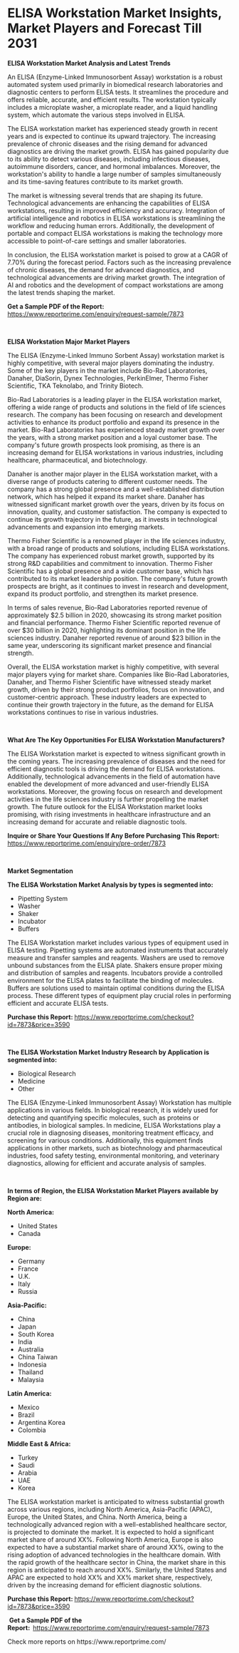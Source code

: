 <p><h1>ELISA Workstation Market Insights, Market Players and Forecast Till 2031</h1></p><p><strong>ELISA Workstation Market Analysis and Latest Trends</strong></p>
<p><p>An ELISA (Enzyme-Linked Immunosorbent Assay) workstation is a robust automated system used primarily in biomedical research laboratories and diagnostic centers to perform ELISA tests. It streamlines the procedure and offers reliable, accurate, and efficient results. The workstation typically includes a microplate washer, a microplate reader, and a liquid handling system, which automate the various steps involved in ELISA.</p><p>The ELISA workstation market has experienced steady growth in recent years and is expected to continue its upward trajectory. The increasing prevalence of chronic diseases and the rising demand for advanced diagnostics are driving the market growth. ELISA has gained popularity due to its ability to detect various diseases, including infectious diseases, autoimmune disorders, cancer, and hormonal imbalances. Moreover, the workstation's ability to handle a large number of samples simultaneously and its time-saving features contribute to its market growth.</p><p>The market is witnessing several trends that are shaping its future. Technological advancements are enhancing the capabilities of ELISA workstations, resulting in improved efficiency and accuracy. Integration of artificial intelligence and robotics in ELISA workstations is streamlining the workflow and reducing human errors. Additionally, the development of portable and compact ELISA workstations is making the technology more accessible to point-of-care settings and smaller laboratories.</p><p>In conclusion, the ELISA workstation market is poised to grow at a CAGR of 7.70% during the forecast period. Factors such as the increasing prevalence of chronic diseases, the demand for advanced diagnostics, and technological advancements are driving market growth. The integration of AI and robotics and the development of compact workstations are among the latest trends shaping the market.</p></p>
<p><strong>Get a Sample PDF of the Report:&nbsp;</strong> <a href="https://www.reportprime.com/enquiry/request-sample/7873">https://www.reportprime.com/enquiry/request-sample/7873</a></p>
<p>&nbsp;</p>
<p><strong>ELISA Workstation Major Market Players</strong></p>
<p><p>The ELISA (Enzyme-Linked Immuno Sorbent Assay) workstation market is highly competitive, with several major players dominating the industry. Some of the key players in the market include Bio-Rad Laboratories, Danaher, DiaSorin, Dynex Technologies, PerkinElmer, Thermo Fisher Scientific, TKA Teknolabo, and Trinity Biotech.</p><p>Bio-Rad Laboratories is a leading player in the ELISA workstation market, offering a wide range of products and solutions in the field of life sciences research. The company has been focusing on research and development activities to enhance its product portfolio and expand its presence in the market. Bio-Rad Laboratories has experienced steady market growth over the years, with a strong market position and a loyal customer base. The company's future growth prospects look promising, as there is an increasing demand for ELISA workstations in various industries, including healthcare, pharmaceutical, and biotechnology.</p><p>Danaher is another major player in the ELISA workstation market, with a diverse range of products catering to different customer needs. The company has a strong global presence and a well-established distribution network, which has helped it expand its market share. Danaher has witnessed significant market growth over the years, driven by its focus on innovation, quality, and customer satisfaction. The company is expected to continue its growth trajectory in the future, as it invests in technological advancements and expansion into emerging markets.</p><p>Thermo Fisher Scientific is a renowned player in the life sciences industry, with a broad range of products and solutions, including ELISA workstations. The company has experienced robust market growth, supported by its strong R&D capabilities and commitment to innovation. Thermo Fisher Scientific has a global presence and a wide customer base, which has contributed to its market leadership position. The company's future growth prospects are bright, as it continues to invest in research and development, expand its product portfolio, and strengthen its market presence.</p><p>In terms of sales revenue, Bio-Rad Laboratories reported revenue of approximately $2.5 billion in 2020, showcasing its strong market position and financial performance. Thermo Fisher Scientific reported revenue of over $30 billion in 2020, highlighting its dominant position in the life sciences industry. Danaher reported revenue of around $23 billion in the same year, underscoring its significant market presence and financial strength.</p><p>Overall, the ELISA workstation market is highly competitive, with several major players vying for market share. Companies like Bio-Rad Laboratories, Danaher, and Thermo Fisher Scientific have witnessed steady market growth, driven by their strong product portfolios, focus on innovation, and customer-centric approach. These industry leaders are expected to continue their growth trajectory in the future, as the demand for ELISA workstations continues to rise in various industries.</p></p>
<p>&nbsp;</p>
<p><strong>What Are The Key Opportunities For ELISA Workstation Manufacturers?</strong></p>
<p><p>The ELISA Workstation market is expected to witness significant growth in the coming years. The increasing prevalence of diseases and the need for efficient diagnostic tools is driving the demand for ELISA workstations. Additionally, technological advancements in the field of automation have enabled the development of more advanced and user-friendly ELISA workstations. Moreover, the growing focus on research and development activities in the life sciences industry is further propelling the market growth. The future outlook for the ELISA Workstation market looks promising, with rising investments in healthcare infrastructure and an increasing demand for accurate and reliable diagnostic tools.</p></p>
<p><strong>Inquire or Share Your Questions If Any Before Purchasing This Report:</strong> <a href="https://www.reportprime.com/enquiry/pre-order/7873">https://www.reportprime.com/enquiry/pre-order/7873</a></p>
<p>&nbsp;</p>
<p><strong>Market Segmentation</strong></p>
<p><strong>The ELISA Workstation Market Analysis by types is segmented into:</strong></p>
<p><ul><li>Pipetting System</li><li>Washer</li><li>Shaker</li><li>Incubator</li><li>Buffers</li></ul></p>
<p><p>The ELISA Workstation market includes various types of equipment used in ELISA testing. Pipetting systems are automated instruments that accurately measure and transfer samples and reagents. Washers are used to remove unbound substances from the ELISA plate. Shakers ensure proper mixing and distribution of samples and reagents. Incubators provide a controlled environment for the ELISA plates to facilitate the binding of molecules. Buffers are solutions used to maintain optimal conditions during the ELISA process. These different types of equipment play crucial roles in performing efficient and accurate ELISA tests.</p></p>
<p><strong>Purchase this Report:&nbsp;</strong><a href="https://www.reportprime.com/checkout?id=7873&price=3590">https://www.reportprime.com/checkout?id=7873&price=3590</a></p>
<p>&nbsp;</p>
<p><strong>The ELISA Workstation Market Industry Research by Application is segmented into:</strong></p>
<p><ul><li>Biological Research</li><li>Medicine</li><li>Other</li></ul></p>
<p><p>The ELISA (Enzyme-Linked Immunosorbent Assay) Workstation has multiple applications in various fields. In biological research, it is widely used for detecting and quantifying specific molecules, such as proteins or antibodies, in biological samples. In medicine, ELISA Workstations play a crucial role in diagnosing diseases, monitoring treatment efficacy, and screening for various conditions. Additionally, this equipment finds applications in other markets, such as biotechnology and pharmaceutical industries, food safety testing, environmental monitoring, and veterinary diagnostics, allowing for efficient and accurate analysis of samples.</p></p>
<p>&nbsp;</p>
<p><strong>In terms of Region, the ELISA Workstation Market Players available by Region are:</strong></p>
<p>
    <p> <strong> North America: </strong>
        <ul>
            <li>United States</li>
            <li>Canada</li>
        </ul>
        </p> 
    <p> <strong> Europe: </strong>
        <ul>
            <li>Germany</li>
            <li>France</li>
            <li>U.K.</li>
            <li>Italy</li>
            <li>Russia</li>
        </ul>
        </p> 
    <p> <strong> Asia-Pacific: </strong>
        <ul>
            <li>China</li>
            <li>Japan</li>
            <li>South Korea</li>
            <li>India</li>
            <li>Australia</li>
            <li>China Taiwan</li>
            <li>Indonesia</li>
            <li>Thailand</li>
            <li>Malaysia</li>
        </ul>
        </p> 
    <p> <strong> Latin America: </strong>
        <ul>
            <li>Mexico</li>
            <li>Brazil</li>
            <li>Argentina Korea</li>
            <li>Colombia</li>
        </ul>
        </p> 
    <p> <strong> Middle East & Africa: </strong>
        <ul>
            <li>Turkey</li>
            <li>Saudi</li>
            <li>Arabia</li>
            <li>UAE</li>
            <li>Korea</li>
        </ul>
    </p>
    </p>
<p><p>The ELISA workstation market is anticipated to witness substantial growth across various regions, including North America, Asia-Pacific (APAC), Europe, the United States, and China. North America, being a technologically advanced region with a well-established healthcare sector, is projected to dominate the market. It is expected to hold a significant market share of around XX%. Following North America, Europe is also expected to have a substantial market share of around XX%, owing to the rising adoption of advanced technologies in the healthcare domain. With the rapid growth of the healthcare sector in China, the market share in this region is anticipated to reach around XX%. Similarly, the United States and APAC are expected to hold XX% and XX% market share, respectively, driven by the increasing demand for efficient diagnostic solutions.</p></p>
<p><strong>Purchase this Report: </strong><a href="https://www.reportprime.com/checkout?id=7873&price=3590">https://www.reportprime.com/checkout?id=7873&price=3590</a></p>
<p>&nbsp;<strong>Get a Sample PDF of the Report:&nbsp;&nbsp;</strong><a href="https://www.reportprime.com/enquiry/request-sample/7873">https://www.reportprime.com/enquiry/request-sample/7873</a></p>
<p><strong></strong></p>
<p>Check more reports on https://www.reportprime.com/</p>